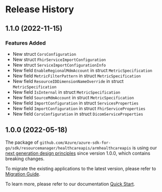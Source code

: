 # Release History

## 1.1.0 (2022-11-15)
### Features Added

- New struct `CorsConfiguration`
- New struct `FhirServiceImportConfiguration`
- New struct `ServiceImportConfigurationInfo`
- New field `EnableRegionalMdmAccount` in struct `MetricSpecification`
- New field `MetricFilterPattern` in struct `MetricSpecification`
- New field `ResourceIDDimensionNameOverride` in struct `MetricSpecification`
- New field `IsInternal` in struct `MetricSpecification`
- New field `SourceMdmAccount` in struct `MetricSpecification`
- New field `ImportConfiguration` in struct `ServicesProperties`
- New field `ImportConfiguration` in struct `FhirServiceProperties`
- New field `CorsConfiguration` in struct `DicomServiceProperties`


## 1.0.0 (2022-05-18)

The package of `github.com/Azure/azure-sdk-for-go/sdk/resourcemanager/healthcareapis/armhealthcareapis` is using our [next generation design principles](https://azure.github.io/azure-sdk/general_introduction.html) since version 1.0.0, which contains breaking changes.

To migrate the existing applications to the latest version, please refer to [Migration Guide](https://aka.ms/azsdk/go/mgmt/migration).

To learn more, please refer to our documentation [Quick Start](https://aka.ms/azsdk/go/mgmt).